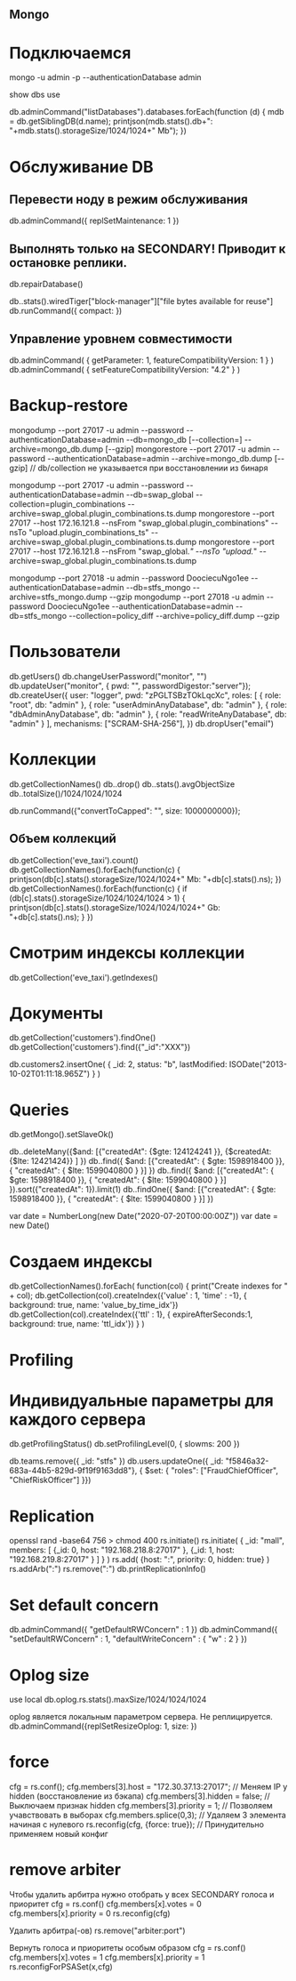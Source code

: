 ## Mongo

# Подключаемся
mongo -u admin -p --authenticationDatabase admin

show dbs
use <db>

db.adminCommand("listDatabases").databases.forEach(function (d) {
   mdb = db.getSiblingDB(d.name);
   printjson(mdb.stats().db+": "+mdb.stats().storageSize/1024/1024+" Mb");
})

# Обслуживание DB
## Перевести ноду в режим обслуживания
db.adminCommand({ replSetMaintenance: 1 })
## Выполнять только на SECONDARY! Приводит к остановке реплики.
db.repairDatabase() 

db.<collection-name>.stats().wiredTiger["block-manager"]["file bytes available for reuse"]
db.runCommand({ compact: <collection-name> })

## Управление уровнем совместимости
db.adminCommand( { getParameter: 1, featureCompatibilityVersion: 1 } )
db.adminCommand( { setFeatureCompatibilityVersion: "4.2" } )

# Backup-restore
mongodump --port 27017 -u admin --password <password> --authenticationDatabase=admin --db=mongo_db [--collection=<collection>] --archive=mongo_db.dump [--gzip]
mongorestore --port 27017 -u admin --password <password> --authenticationDatabase=admin --archive=mongo_db.dump [--gzip] // db/collection не указывается при восстановлении из бинаря

mongodump --port 27017 -u admin --password <password> --authenticationDatabase=admin --db=swap_global --collection=plugin_combinations --archive=swap_global.plugin_combinations.ts.dump
mongorestore --port 27017 --host 172.16.121.8 --nsFrom "swap_global.plugin_combinations" --nsTo "upload.plugin_combinations_ts" --archive=swap_global.plugin_combinations.ts.dump
mongorestore --port 27017 --host 172.16.121.8 --nsFrom "swap_global.*" --nsTo "upload.*" --archive=swap_global.plugin_combinations.ts.dump

mongodump --port 27018 -u admin --password DoociecuNgo1ee --authenticationDatabase=admin --db=stfs_mongo --archive=stfs_mongo.dump --gzip
mongodump --port 27018 -u admin --password DoociecuNgo1ee --authenticationDatabase=admin --db=stfs_mongo --collection=policy_diff --archive=policy_diff.dump --gzip

# Пользователи
db.getUsers()
db.changeUserPassword("monitor", "<pwd>")
db.updateUser("monitor", { pwd: "<pwd>", passwordDigestor:"server"});
db.createUser({
  user: "logger",
  pwd: "zPGLTSBzTOkLqcXc",
  roles: [
    { role: "root", db: "admin" },
    { role: "userAdminAnyDatabase", db: "admin" },
    { role: "dbAdminAnyDatabase", db: "admin" },
    { role: "readWriteAnyDatabase", db: "admin" }
  ],
  mechanisms: ["SCRAM-SHA-256"],
})
db.dropUser("email")

# Коллекции
db.getCollectionNames()
db.<collection-name>.drop()
db.<collection-name>.stats().avgObjectSize
db.<collection-name>.totalSize()/1024/1024/1024

db.runCommand({"convertToCapped": "<collection-name>", size: 1000000000});

## Объем коллекций
db.getCollection('eve_taxi').count()
db.getCollectionNames().forEach(function(c) {
  printjson(db[c].stats().storageSize/1024/1024+" Mb: "+db[c].stats().ns);
})
db.getCollectionNames().forEach(function(c) {
  if (db[c].stats().storageSize/1024/1024/1024 > 1) {
    printjson(db[c].stats().storageSize/1024/1024/1024+" Gb: "+db[c].stats().ns);
  }
})

# Смотрим индексы коллекции
db.getCollection('eve_taxi').getIndexes()

# Документы
db.getCollection('customers').findOne()
db.getCollection('customers').find({"_id":"XXX"})

db.customers2.insertOne(
   { _id: 2, status: "b", lastModified: ISODate("2013-10-02T01:11:18.965Z") }
)

# Queries
db.getMongo().setSlaveOk()

db.<collection>.deleteMany({$and: [{"createdAt":  {$gte: 124124241 }},  {$createdAt: {$lte: 12421424}}  ] })
db.<collection>.find({ $and: [{"createdAt": { $gte: 1598918400 }}, { "createdAt": { $lte: 1599040800 } }] })
db.<collection>.find({ $and: [{"createdAt": { $gte: 1598918400 }}, { "createdAt": { $lte: 1599040800 } }] }).sort({"createdAt": 1}).limit(1)
db.<collection>.findOne({ $and: [{"createdAt": { $gte: 1598918400 }}, { "createdAt": { $lte: 1599040800 } }] })

var date = NumberLong(new Date("2020-07-20T00:00:00Z"))
var date = new Date(<NumberLong>)

# Создаем индексы
db.getCollectionNames().forEach(
  function(col) {
    print("Create indexes for " + col);
    db.getCollection(col).createIndex({'value' : 1, 'time' : -1}, { background: true, name: 'value_by_time_idx'})
    db.getCollection(col).createIndex({'ttl' : 1}, { expireAfterSeconds:1, background: true, name: 'ttl_idx'})
  }
)

# Profiling
#  Индивидуальные параметры для каждого сервера
db.getProfilingStatus()
db.setProfilingLevel(0, { slowms: 200 })

db.teams.remove({ _id: "stfs" })
db.users.updateOne({ _id: "f5846a32-683a-44b5-829d-9f19f9163dd8"}, { $set: { "roles": ["FraudChiefOfficer", "ChiefRiskOfficer"] }})

# Replication
openssl rand -base64 756 > <path-to-keyfile>
chmod 400 <path-to-keyfile>
rs.initiate()
rs.initiate(
  {
    _id: "mall",
    members: [
      {_id: 0, host: "192.168.218.8:27017" },
      {_id: 1, host: "192.168.219.8:27017" }
    ]
  }
)
rs.add( {host: "<host>:<port>", priority: 0, hidden: true} )
rs.addArb("<host>:<port>")
rs.remove("<hostname>:<port>")
db.printReplicationInfo()

# Set default concern
db.adminCommand({ "getDefaultRWConcern" : 1 })
db.adminCommand({ "setDefaultRWConcern" : 1, "defaultWriteConcern" : { "w" : 2 } })

# Oplog size
use local
db.oplog.rs.stats().maxSize/1024/1024/1024

oplog является локальным параметром сервера. Не реплицируется.
db.adminCommand({replSetResizeOplog: 1, size: <size-in-mb>})

# force
cfg = rs.conf();
cfg.members[3].host = "172.30.37.13:27017"; // Меняем IP у hidden (восстановление из бэкапа)
cfg.members[3].hidden = false; // Выключаем признак hidden
cfg.members[3].priority = 1; // Позволяем учавствовать в выборах
cfg.members.splice(0,3); // Удаляем 3 элемента начиная с нулевого
rs.reconfig(cfg, {force: true}); // Принудительно применяем новый конфиг

# remove arbiter
Чтобы удалить арбитра нужно отобрать у всех SECONDARY голоса и приоритет
cfg = rs.conf()
cfg.members[x].votes = 0
cfg.members[x].priority = 0
rs.reconfig(cfg)

Удалить арбитра(-ов)
rs.remove("arbiter:port")

Вернуть голоса и приоритеты особым образом
cfg = rs.conf()
cfg.members[x].votes = 1
cfg.members[x].priority = 1
rs.reconfigForPSASet(x,cfg)
